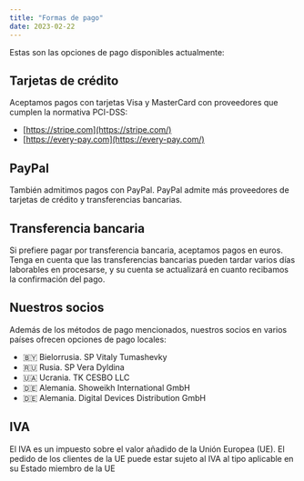 ```yaml
---
title: "Formas de pago"
date: 2023-02-22
---
```


Estas son las opciones de pago disponibles actualmente:

## Tarjetas de crédito[](https://help.cesbo.com/misc/articles/terms-and-conditions/payment-methods#credit-cards)

Aceptamos pagos con tarjetas Visa y MasterCard con proveedores que cumplen la normativa PCI-DSS:

- [https://stripe.com](https://stripe.com/)
- [https://every-pay.com](https://every-pay.com/)

## PayPal[](https://help.cesbo.com/misc/articles/terms-and-conditions/payment-methods#paypal)

También admitimos pagos con PayPal. PayPal admite más proveedores de tarjetas de crédito y transferencias bancarias.

## Transferencia bancaria[](https://help.cesbo.com/misc/articles/terms-and-conditions/payment-methods#bank-transfer)

Si prefiere pagar por transferencia bancaria, aceptamos pagos en euros. Tenga en cuenta que las transferencias bancarias pueden tardar varios días laborables en procesarse, y su cuenta se actualizará en cuanto recibamos la confirmación del pago.

## Nuestros socios[](https://help.cesbo.com/misc/articles/terms-and-conditions/payment-methods#our-partners)

Además de los métodos de pago mencionados, nuestros socios en varios países ofrecen opciones de pago locales:

- 🇧🇾 Bielorrusia. SP Vitaly Tumashevky
- 🇷🇺 Rusia. SP Vera Dyldina
- 🇺🇦 Ucrania. TK CESBO LLC
- 🇩🇪 Alemania. Showeikh International GmbH
- 🇩🇪 Alemania. Digital Devices Distribution GmbH

## IVA[](https://help.cesbo.com/misc/articles/terms-and-conditions/payment-methods#vat)

El IVA es un impuesto sobre el valor añadido de la Unión Europea (UE). El pedido de los clientes de la UE puede estar sujeto al IVA al tipo aplicable en su Estado miembro de la UE
